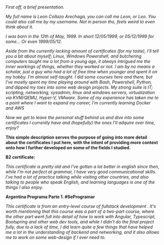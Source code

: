 *First off, a brief presentation.*

*My full name is Leon Collazo Arechaga, you can call me Leon, or Leo. You could also call me by my username. Not in person tho, feels weird to even think about it.*

*I was born in the 12th of May, 1999. In short 12/05/1999, or 05/12/1999 for some... Or even 1999/05/12.*

*Aside from the currently lacking amount of certificates (for my taste), I'll tell you a bit about myself; Linux, Windows Powershell, 
and butchering computers taught me a lot from a young age, it always intrigued me the inner workings of things, whether they worked or not.
I am by no means a scholar, just a guy who had a lot of free time when younger and spent it on my hobby. I'm almost self-taught. I did some courses here and there, but
I've mostly spent my time playing around with Bash, Powershell, Python, and dipped my toes into some web design projects. My strong suite is IT; scripting, networking, sysadmin, linux and windows servers,
virtualization via KVM/QEMU, Hyper-V, VMware.
Some of my experience has taken me to a point where I want to expand my career, I'm currently learning Docker and AWS*

*Now we get to leave the personal stuff behind us and dive into some certificates I currently have and (hopefully) the ones I'll adquire over time, enjoy?*

**This simple description serves the purpose of going into more detail about the certificates I put here, with the intent of providing more context onto how I further developed on some of the fields I studied.**

**B2 certificate:**

*This certificate is pretty old and I've gotten a lot better in english since then, while I'm not perfect at grammar, I have very good communicational skills. I've had a lot of practice talking while visiting
other countries, and also talking to people who speak English, and learning languages is one of the things I also enjoy.*

**Argentina Programa Parte 1. #SeProgramar**

*This certificate is from an entry-level course of fullstack development
. It's worth mentioning that this course was a part of a two-part course, where the other part went full into detail of how to work with Angular, Typescript, Bootspring and other web dev tools, and
while I didn't do the final project fully, due to a lack of time, I did learn quite a few things that have helped me a lot in the understanding of backend and networking, and it also allows me to
work on some web-design if I ever need to.*

